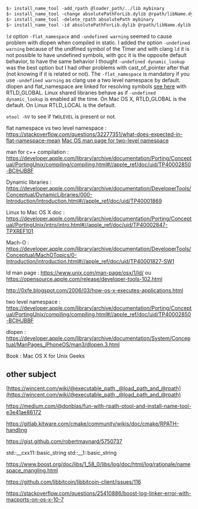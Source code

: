 ``` bash
$> install_name_tool -add_rpath @loader_path/../lib mybinary
$> install_name_tool -change absolutePathForLib.dylib @rpath/libName.dylib mybinary
$> install_name_tool -delete_rpath absolutePath mybinary
$> install_name_tool -id absolutePathForLib.dylib @rpath/libName.dylib libName.dylib
```

`ld` option `-flat_namespace` and `-undefined warning` seemed to cause problem with dlopen when compiled in static. I added the option `-undefined warning` because of the undfined symbol of the Timer and with clang `ld` it is not possible to have undefined symbols, with gcc it is the opposite default behavior, to have the same behavior I thought `-undefined dynamic_lookup` was the best option but I had other problems with cast_of_pointer after that (not knowing if it is related or not). The `-flat_namespace` is mandatory if you use `-undefined warning` as clang use a two level namespace by default. dlopen and flat_namespace are linked for resolving symbols [see here](https://developer.apple.com/library/archive/documentation/System/Conceptual/ManPages_iPhoneOS/man3/dlopen.3.html) with RTLD_GLOBAL. Linux shared libraries behave as if `-undefined dynamic_lookup` is enabled all the time.
On Mac OS X, RTLD_GLOBAL is the default. On Linux RTLD_LOCAL is the default.

`otool -hV` to see if `TWOLEVEL` is present or not.

flat namespace vs two level namespace : https://stackoverflow.com/questions/32277351/what-does-expected-in-flat-namespace-mean
[Mac OS man page for two-level namespace](https://developer.apple.com/library/archive/documentation/Porting/Conceptual/PortingUnix/compiling/compiling.html#//apple_ref/doc/uid/TP40002850-BCIHJBBF)

man for c++ compilation : https://developer.apple.com/library/archive/documentation/Porting/Conceptual/PortingUnix/compiling/compiling.html#//apple_ref/doc/uid/TP40002850-BCIHJBBF

Dynamic libraries : https://developer.apple.com/library/archive/documentation/DeveloperTools/Conceptual/DynamicLibraries/000-Introduction/Introduction.html#//apple_ref/doc/uid/TP40001869

Linux to Mac OS X doc : https://developer.apple.com/library/archive/documentation/Porting/Conceptual/PortingUnix/intro/intro.html#//apple_ref/doc/uid/TP40002847-TPXREF101

Mach-O : https://developer.apple.com/library/archive/documentation/DeveloperTools/Conceptual/MachOTopics/0-Introduction/introduction.html#//apple_ref/doc/uid/TP40001827-SW1

ld man page : https://www.unix.com/man-page/osx/1/ld/ ou https://opensource.apple.com/release/developer-tools-102.html

http://0xfe.blogspot.com/2006/03/how-os-x-executes-applications.html

two level namespace : https://developer.apple.com/library/archive/documentation/Porting/Conceptual/PortingUnix/compiling/compiling.html#//apple_ref/doc/uid/TP40002850-BCIHJBBF

dlopen : https://developer.apple.com/library/archive/documentation/System/Conceptual/ManPages_iPhoneOS/man3/dlopen.3.html

Book : Mac OS X for Unix Geeks

## other subject

[https://wincent.com/wiki/@executable_path,_@load_path_and_@rpath](https://wincent.com/wiki/@executable_path,_@load_path_and_@rpath)

https://medium.com/@donblas/fun-with-rpath-otool-and-install-name-tool-e3e41ae86172

https://gitlab.kitware.com/cmake/community/wikis/doc/cmake/RPATH-handling

https://gist.github.com/robertmaynard/5750737

std::__cxx11::basic_string
std::__1::basic_string

https://www.boost.org/doc/libs/1_58_0/libs/log/doc/html/log/rationale/namespace_mangling.html

https://github.com/libbitcoin/libbitcoin-client/issues/116

https://stackoverflow.com/questions/25410886/boost-log-linker-error-with-macports-on-os-x-10-7
